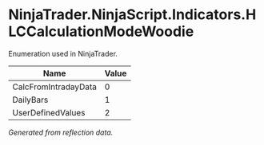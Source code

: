 # NinjaTrader.NinjaScript.Indicators.HLCCalculationModeWoodie
Enumeration used in NinjaTrader.

| Name | Value |
| ---- | ----- |
| CalcFromIntradayData | 0 |
| DailyBars | 1 |
| UserDefinedValues | 2 |

*Generated from reflection data.*
